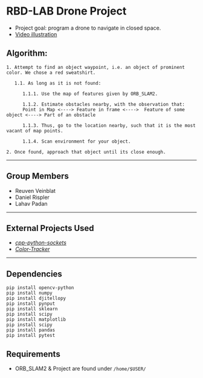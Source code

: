 # RBD-LAB Drone Project
- Project goal: program a drone to navigate in closed space.
- [Video illustration](https://www.youtube.com/watch?v=c8Rfb80J3IE)

## Algorithm:
```
1. Attempt to find an object waypoint, i.e. an object of prominent color. We chose a red sweatshirt.
      
   1.1. As long as it is not found: 

      1.1.1. Use the map of features given by ORB_SLAM2. 

      1.1.2. Estimate obstacles nearby, with the observation that:
      Point in Map <----> Feature in frame <---->  Feature of some object <----> Part of an obstacle

      1.1.3. Thus, go to the location nearby, such that it is the most vacant of map points.

      1.1.4. Scan environment for your object.
      
2. Once found, approach that object until its close enough.
```
---
## Group Members
- Reuven Veinblat
- Daniel Rispler
- Lahav Padan
---
## External Projects Used
- [_cpp-python-sockets_](https://github.com/johnathanchiu/cpp-python-sockets)
- [_Color-Tracker_](https://github.com/gaborvecsei/Color-Tracker)
---
## Dependencies
```
pip install opencv-python
pip install numpy
pip install djitellopy
pip install pynput
pip install sklearn
pip install scipy
pip install matplotlib
pip install scipy
pip install pandas
pip install pytest
```

## Requirements
- ORB_SLAM2 & Project are found under ```/home/$USER/```

